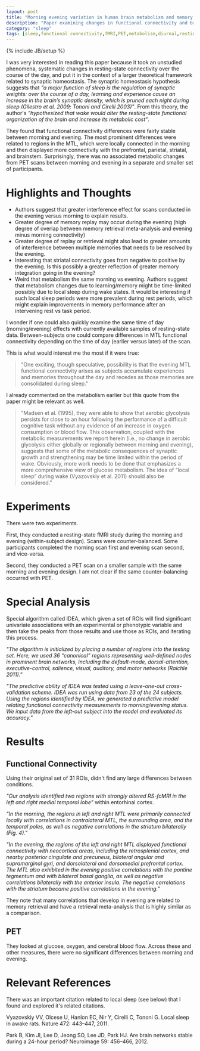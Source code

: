 ```yaml
---
layout: post
title: "Morning evening variation in human brain metabolism and memory circuits"
description: "Paper examining changes in functional connectivity and brain metabolism from morning to evening"
category: "sleep"
tags: [sleep,functional connectivity,fMRI,PET,metabolism,diurnal,resting state]
---
```

{% include JB/setup %}

I was very interested in reading this paper because it took an unstudied phenomena, systematic changes in resting-state connectivity over the course of the day, and put it in the context of a larger theoretical framework related to synaptic homeostasis. The synaptic homeostasis hypothesis suggests that _"a major function of sleep is the regulation of synaptic weights: over the course of a day, learning and experience cause an increase in the brain’s synaptic density, which is pruned each night during sleep (Gilestro et al. 2009; Tononi and Cirelli 2003)"_. From this theory, the author's _"hypothesized that wake would alter the resting-state functional organization of the brain and increase its metabolic cost"_.

They found that functional connectivity differences were fairly stable between morning and evening. The most prominent differences were related to regions in the MTL, which were locally connected in the morning and then displayed more connectivity with the prefrontal, parietal, striatal, and brainstem. Surprisingly, there was no associated metabolic changes from PET scans between morning and evening in a separate and smaller set of participants.

# Highlights and Thoughts

* Authors suggest that greater interference effect for scans conducted in the evening versus morning to explain results.
* Greater degree of memory replay may occur during the evening (high degree of overlap between memory retrieval meta-analysis and evening minus morning connectivity)
* Greater degree of replay or retrieval might also lead to greater amounts of interference between multiple memories that needs to be resolved by the evening.
* Interesting that striatal connectivity goes from negative to positive by the evening. Is this possibly a greater reflection of greater memory integration going in the evening?
* Weird that metabolism the same morning vs evening. Authors suggest that metabolism changes due to learning/memory might be time-limited possibly due to local sleep during wake states. It would be interesting if such local sleep periods were more prevalent during rest periods, which might explain improvements in memory performance after an intervening rest vs task period.

I wonder if one could also quickly examine the same time of day (morning/evening) effects with currently available samples of resting-state data. Between-subjects one could compare differences in MTL functional connectivity depending on the time of day (earlier versus later) of the scan.

This is what would interest me the most if it were true:

> "One exciting, though speculative, possibility is that the evening MTL functional connectivity arises as subjects accumulate experiences and memories throughout the day and recedes as those memories are consolidated during sleep."

I already commented on the metabolism earlier but this quote from the paper might be relevant as well.

> "Madsen et al. (1995), they were able to show that aerobic glycolysis persists for close to an hour following the performance of a difficult cognitive task without any evidence of an increase in oxygen consumption or blood flow. This observation, coupled with the metabolic measurements we report herein (i.e., no change in aerobic glycolysis either globally or regionally between morning and evening), suggests that some of the metabolic consequences of synaptic growth and strengthening may be time limited within the period of wake. Obviously, more work needs to be done that emphasizes a more comprehensive view of glucose metabolism. The idea of “local sleep” during wake (Vyazovskiy et al. 2011) should also be considered."

# Experiments

There were two experiments.

First, they conducted a resting-state fMRI study during the morning and evening (within-subject design). Scans were counter-balanced. Some participants completed the morning scan first and evening scan second, and vice-versa. 

Second, they conducted a PET scan on a smaller sample with the same morning and evening design. I am not clear if the same counter-balancing occurred with PET. 

# Special Analysis

Special algorithm called IDEA, which given a set of ROIs will find significant univariate associations with an experimental or phenotypic variable and then take the peaks from those results and use those as ROIs, and iterating this process.

_"The algorithm is initialized by placing a number of regions into the testing set. Here, we used 36 “canonical” regions representing well-defined nodes in prominent brain networks, including the default-mode, dorsal-attention, executive-control, salience, visual, auditory, and motor networks (Raichle 2011)."_

_"The predictive ability of IDEA was tested using a leave-one-out cross-validation scheme. IDEA was run using data from 23 of the 24 subjects. Using the regions identified by IDEA, we generated a predictive model relating functional connectivity measurements to morning/evening status. We input data from the left-out subject into the model and evaluated its accuracy."_

# Results

## Functional Connectivity

Using their original set of 31 ROIs, didn't find any large differences between conditions.

_"Our analysis identified two regions with strongly altered RS-fcMRI in the left and right medial temporal lobe"_ within entorhinal cortex.

_"In the morning, the regions in left and right MTL were primarily connected locally with correlations in contralateral MTL, the surrounding area, and the temporal poles, as well as negative correlations in the striatum bilaterally (Fig. 4)."_

_"In the evening, the regions of the left and right MTL displayed functional connectivity with neocortical areas, including the retrosplenial cortex, and nearby posterior cingulate and precuneus, bilateral angular and supramarginal gyri, and dorsolateral and dorsomedial prefrontal cortex. The MTL also exhibited in the evening positive correlations with the pontine tegmentum and with bilateral basal ganglia, as well as negative correlations bilaterally with the anterior insula. The negative correlations with the striatum became positive correlations in the evening."_

They note that many correlations that develop in evening are related to memory retrieval and have a retrieval meta-analysis that is highly similar as a comparison.

## PET

They looked at glucose, oxygen, and cerebral blood flow. Across these and other measures, there were no significant differences between morning and evening.

# Relevant References

There was an important citation related to local sleep (see below) that I found and explored it's related citations.

Vyazovskiy VV, Olcese U, Hanlon EC, Nir Y, Cirelli C, Tononi G. Local sleep in awake rats. Nature 472: 443–447, 2011. 

Park B, Kim JI, Lee D, Jeong SO, Lee JD, Park HJ. Are brain networks stable during a 24-hour period? Neuroimage 59: 456–466, 2012.
